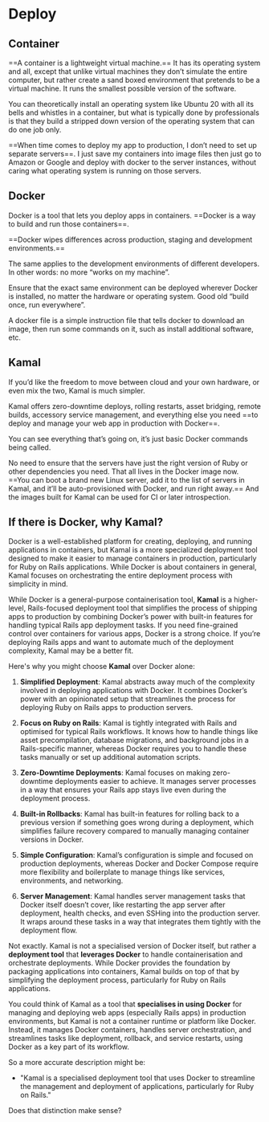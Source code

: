 # Deploy

## Container

==A container is a lightweight virtual machine.== It has its operating system and all, except that unlike virtual machines they don’t simulate the entire computer, but rather create a sand boxed environment that pretends to be a virtual machine. It runs the smallest possible version of the software.

You can theoretically install an operating system like Ubuntu 20 with all its bells and whistles in a container, but what is typically done by professionals is that they build a stripped down version of the operating system that can do one job only.

==When time comes to deploy my app to production, I don’t need to set up separate servers==. I just save my containers into image files then just go to Amazon or Google and deploy with docker to the server instances, without caring what operating system is running on those servers.

## Docker

Docker is a tool that lets you deploy apps in containers. ==Docker is a way to build and run those containers==.

==Docker wipes differences across production, staging and development environments.==

The same applies to the development environments of different developers. In other words: no more “works on my machine”.

Ensure that the exact same environment can be deployed wherever Docker is installed, no matter the hardware or operating system. Good old “build once, run everywhere”.

A docker file is a simple instruction file that tells docker to download an image, then run some commands on it, such as install additional software, etc.

## Kamal

If you’d like the freedom to move between cloud and your own hardware, or even mix the two, Kamal is much simpler. 

Kamal offers zero-downtime deploys, rolling restarts, asset bridging, remote builds, accessory service management, and everything else you need ==to deploy and manage your web app in production with Docker==. 

You can see everything that’s going on, it’s just basic Docker commands being called. 

No need to ensure that the servers have just the right version of Ruby or other dependencies you need. That all lives in the Docker image now. ==You can boot a brand new Linux server, add it to the list of servers in Kamal, and it’ll be auto-provisioned with Docker, and run right away.== And the images built for Kamal can be used for CI or later introspection.



## If there is Docker, why Kamal?

Docker is a well-established platform for creating, deploying, and running applications in containers, but Kamal is a more specialized deployment tool designed to make it easier to manage containers in production, particularly for Ruby on Rails applications. While Docker is about containers in general, Kamal focuses on orchestrating the entire deployment process with simplicity in mind.

While Docker is a general-purpose containerisation tool, **Kamal** is a higher-level, Rails-focused deployment tool that simplifies the process of shipping apps to production by combining Docker’s power with built-in features for handling typical Rails app deployment tasks. If you need fine-grained control over containers for various apps, Docker is a strong choice. If you’re deploying Rails apps and want to automate much of the deployment complexity, Kamal may be a better fit.

Here's why you might choose **Kamal** over Docker alone:

1. **Simplified Deployment**: Kamal abstracts away much of the complexity involved in deploying applications with Docker. It combines Docker’s power with an opinionated setup that streamlines the process for deploying Ruby on Rails apps to production servers.

2. **Focus on Ruby on Rails**: Kamal is tightly integrated with Rails and optimised for typical Rails workflows. It knows how to handle things like asset precompilation, database migrations, and background jobs in a Rails-specific manner, whereas Docker requires you to handle these tasks manually or set up additional automation scripts.

3. **Zero-Downtime Deployments**: Kamal focuses on making zero-downtime deployments easier to achieve. It manages server processes in a way that ensures your Rails app stays live even during the deployment process.

4. **Built-in Rollbacks**: Kamal has built-in features for rolling back to a previous version if something goes wrong during a deployment, which simplifies failure recovery compared to manually managing container versions in Docker.

5. **Simple Configuration**: Kamal’s configuration is simple and focused on production deployments, whereas Docker and Docker Compose require more flexibility and boilerplate to manage things like services, environments, and networking.

6. **Server Management**: Kamal handles server management tasks that Docker itself doesn’t cover, like restarting the app server after deployment, health checks, and even SSHing into the production server. It wraps around these tasks in a way that integrates them tightly with the deployment flow.



Not exactly. Kamal is not a specialised version of Docker itself, but rather a **deployment tool** that **leverages Docker** to handle containerisation and orchestrate deployments. While Docker provides the foundation by packaging applications into containers, Kamal builds on top of that by simplifying the deployment process, particularly for Ruby on Rails applications.

You could think of Kamal as a tool that **specialises in using Docker** for managing and deploying web apps (especially Rails apps) in production environments, but Kamal is not a container runtime or platform like Docker. Instead, it manages Docker containers, handles server orchestration, and streamlines tasks like deployment, rollback, and service restarts, using Docker as a key part of its workflow.

So a more accurate description might be:
- "Kamal is a specialised deployment tool that uses Docker to streamline the management and deployment of applications, particularly for Ruby on Rails."

Does that distinction make sense?
